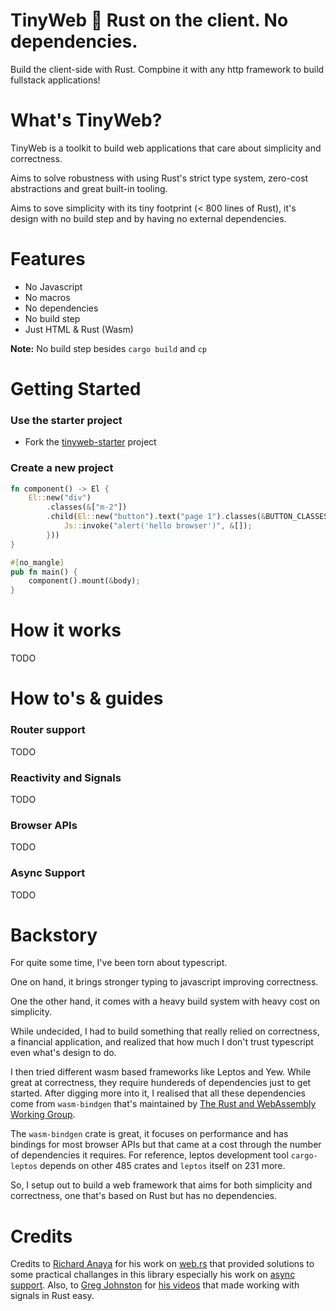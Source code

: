 # TinyWeb 🔌 Rust on the client. No dependencies.

Build the client-side with Rust. Compbine it with any http framework to build fullstack applications!

# What's TinyWeb?

TinyWeb is a toolkit to build web applications that care about simplicity and correctness.

Aims to solve robustness with using Rust's strict type system, zero-cost abstractions and great built-in tooling.

Aims to sove simplicity with its tiny footprint (< 800 lines of Rust), it's design with no build step and by having no external dependencies.

# Features

- No Javascript
- No macros
- No dependencies
- No build step
- Just HTML & Rust (Wasm)

**Note:** No build step besides `cargo build` and `cp`

# Getting Started

### Use the starter project

- Fork the [tinyweb-starter](https://github.com/LiveDuo/tinyweb-starter) project

### Create a new project

```rs
fn component() -> El {
    El::new("div")
        .classes(&["m-2"])
        .child(El::new("button").text("page 1").classes(&BUTTON_CLASSES).on_event("click", move |_| {
            Js::invoke("alert('hello browser')", &[]);
        }))
}

#[no_mangle]
pub fn main() {
    component().mount(&body);
}
```

# How it works

TODO

# How to's & guides

### Router support

TODO

### Reactivity and Signals

TODO

### Browser APIs

TODO

### Async Support

TODO

# Backstory

For quite some time, I've been torn about typescript.

One on hand, it brings stronger typing to javascript improving correctness.

One the other hand, it comes with a heavy build system with heavy cost on simplicity.

While undecided, I had to build something that really relied on correctness, a financial application, and realized that how much I don't trust typescript even what's design to do.

I then tried different wasm based frameworks like Leptos and Yew. While great at correctness, they require hundereds of dependencies just to get started. After digging more into it, I realised that all these dependencies come from `wasm-bindgen` that's maintained by [The Rust and WebAssembly Working Group](https://rustwasm.github.io).

The `wasm-bindgen` crate is great, it focuses on performance and has bindings for most browser APIs but that came at a cost through the number of dependencies it requires. For reference, leptos development tool `cargo-leptos` depends on other 485 crates and `leptos` itself on 231 more.

So, I setup out to build a web framework that aims for both simplicity and correctness, one that's based on Rust but has no dependencies.


# Credits

Credits to [Richard Anaya](https://github.com/richardanaya) for his work on [web.rs](https://github.com/richardanaya/web.rs) that provided solutions to some practical challanges in this library especially his work on [async support](https://github.com/richardanaya/web.rs/blob/master/crates/web/src/executor.rs). Also, to [Greg Johnston](https://github.com/gbj) for [his videos](https://www.youtube.com/@gbjxc/videos) that made working with signals in Rust easy.
